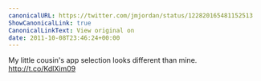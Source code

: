 ```yaml
---
canonicalURL: https://twitter.com/jmjordan/status/122820165481152513
ShowCanonicalLink: true
CanonicalLinkText: View original on
date: 2011-10-08T23:46:24+00:00
---
```

My little cousin's app selection looks different than mine. http://t.co/KdlXim09